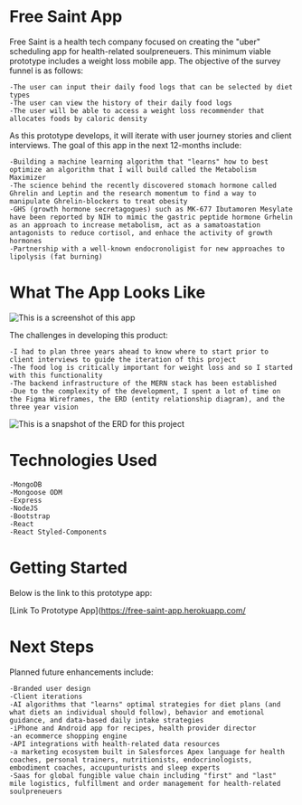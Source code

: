 # Free Saint App

Free Saint is a health tech company focused on creating the "uber" scheduling app for health-related soulpreneuers. This minimum viable prototype includes a weight loss mobile app. The objective of the survey funnel is as follows:

    -The user can input their daily food logs that can be selected by diet types
    -The user can view the history of their daily food logs
    -The user will be able to access a weight loss recommender that allocates foods by caloric density

As this prototype develops, it will iterate with user journey stories and client interviews. The goal of this app in the next 12-months include: 

    -Building a machine learning algorithm that "learns" how to best optimize an algorithm that I will build called the Metabolism Maximizer
    -The science behind the recently discovered stomach hormone called Ghrelin and Leptin and the research momentum to find a way to manipulate Ghrelin-blockers to treat obesity
    -GHS (growth hormone secretagogues) such as MK-677 Ibutamoren Mesylate have been reported by NIH to mimic the gastric peptide hormone Grhelin as an approach to increase metabolism, act as a samatoastation antagonists to reduce cortisol, and enhace the activity of growth hormones
    -Partnership with a well-known endocronoligist for new approaches to lipolysis (fat burning)

# What The App Looks Like

![This is a screenshot of this app](https://i.imgur.com/xlBnJwZ.png)


The challenges in developing this product:

    -I had to plan three years ahead to know where to start prior to client interviews to guide the iteration of this project
    -The food log is critically important for weight loss and so I started with this functionality
    -The backend infrastructure of the MERN stack has been established
    -Due to the complexity of the development, I spent a lot of time on the Figma Wireframes, the ERD (entity relationship diagram), and the three year vision


![This is a snapshot of the ERD for this project](https://i.imgur.com/31bSCSl.png)

# Technologies Used
    -MongoDB
    -Mongoose ODM
    -Express
    -NodeJS
    -Bootstrap
    -React
    -React Styled-Components

# Getting Started

Below is the link to this prototype app:

[Link To Prototype App](https://free-saint-app.herokuapp.com/

# Next Steps

Planned future enhancements include:

    -Branded user design
    -Client iterations
    -AI algorithms that "learns" optimal strategies for diet plans (and what diets an individual should follow), behavior and emotional guidance, and data-based daily intake strategies
    -iPhone and Android app for recipes, health provider director
    -an ecommerce shopping engine
    -API integrations with health-related data resources
    -a marketing ecosystem built in Salesforces Apex language for health coaches, personal trainers, nutritionists, endocrinologists, embodiment coaches, accupunturists and sleep experts
    -Saas for global fungible value chain including "first" and "last" mile logistics, fulfillment and order management for health-related soulpreneuers
